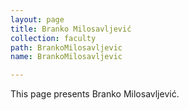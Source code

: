 ```yaml
---
layout: page
title: Branko Milosavljević
collection: faculty
path: BrankoMilosavljevic
name: BrankoMilosavljevic

---
```


This page presents Branko Milosavljević.
